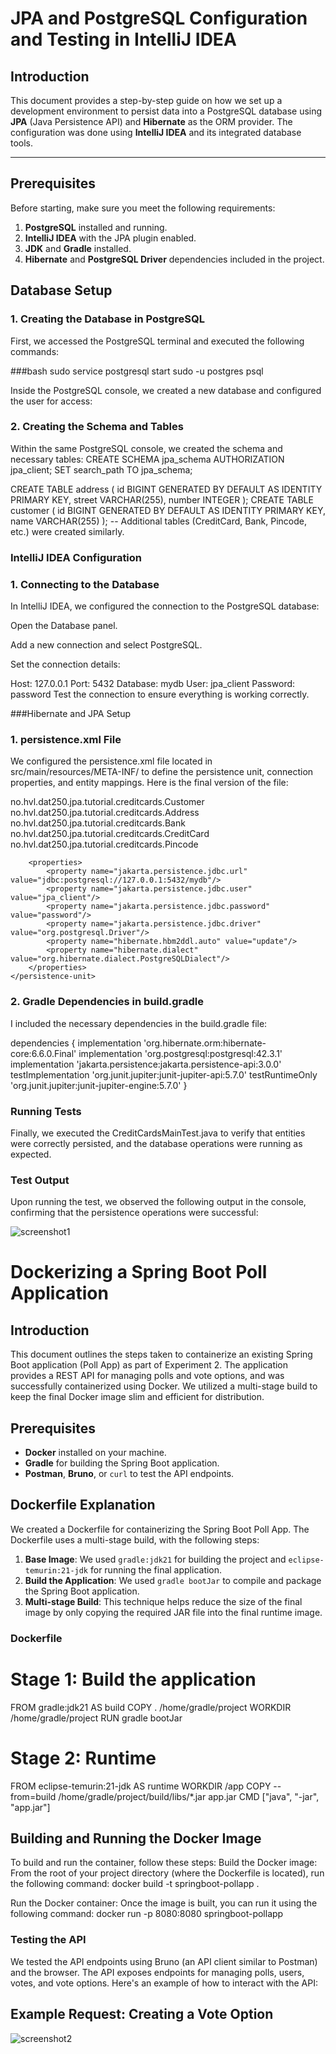 # JPA and PostgreSQL Configuration and Testing in IntelliJ IDEA

## Introduction

This document provides a step-by-step guide on how we set up a development environment to persist data into a PostgreSQL database using **JPA** (Java Persistence API) and **Hibernate** as the ORM provider. The configuration was done using **IntelliJ IDEA** and its integrated database tools.

---

## Prerequisites

Before starting, make sure you meet the following requirements:

1. **PostgreSQL** installed and running.
2. **IntelliJ IDEA** with the JPA plugin enabled.
3. **JDK** and **Gradle** installed.
4. **Hibernate** and **PostgreSQL Driver** dependencies included in the project.

## Database Setup

### 1. Creating the Database in PostgreSQL

First, we accessed the PostgreSQL terminal and executed the following commands:

###bash
sudo service postgresql start
sudo -u postgres psql

Inside the PostgreSQL console, we created a new database and configured the user for access:

### 2. Creating the Schema and Tables

Within the same PostgreSQL console, we created the schema and necessary tables:
CREATE SCHEMA jpa_schema AUTHORIZATION jpa_client;
SET search_path TO jpa_schema;

CREATE TABLE address (
    id BIGINT GENERATED BY DEFAULT AS IDENTITY PRIMARY KEY,
    street VARCHAR(255),
    number INTEGER
);
CREATE TABLE customer (
    id BIGINT GENERATED BY DEFAULT AS IDENTITY PRIMARY KEY,
    name VARCHAR(255)
);
-- Additional tables (CreditCard, Bank, Pincode, etc.) were created similarly.

### IntelliJ IDEA Configuration
### 1. Connecting to the Database
In IntelliJ IDEA, we configured the connection to the PostgreSQL database:

Open the Database panel.

Add a new connection and select PostgreSQL.

Set the connection details:

Host: 127.0.0.1
Port: 5432
Database: mydb
User: jpa_client
Password: password
Test the connection to ensure everything is working correctly.

###Hibernate and JPA Setup
### 1. persistence.xml File

We configured the persistence.xml file located in src/main/resources/META-INF/ to define the persistence unit, connection properties, and entity mappings. Here is the final version of the file:

<persistence xmlns="https://jakarta.ee/xml/ns/persistence"
    version="3.0">
    <persistence-unit name="jpa-tutorial">
        <class>no.hvl.dat250.jpa.tutorial.creditcards.Customer</class>
        <class>no.hvl.dat250.jpa.tutorial.creditcards.Address</class>
        <class>no.hvl.dat250.jpa.tutorial.creditcards.Bank</class>
        <class>no.hvl.dat250.jpa.tutorial.creditcards.CreditCard</class>
        <class>no.hvl.dat250.jpa.tutorial.creditcards.Pincode</class>

        <properties>
            <property name="jakarta.persistence.jdbc.url" value="jdbc:postgresql://127.0.0.1:5432/mydb"/>
            <property name="jakarta.persistence.jdbc.user" value="jpa_client"/>
            <property name="jakarta.persistence.jdbc.password" value="password"/>
            <property name="jakarta.persistence.jdbc.driver" value="org.postgresql.Driver"/>
            <property name="hibernate.hbm2ddl.auto" value="update"/>
            <property name="hibernate.dialect" value="org.hibernate.dialect.PostgreSQLDialect"/>
        </properties>
    </persistence-unit>
</persistence>

### 2. Gradle Dependencies in build.gradle

I included the necessary dependencies in the build.gradle file:

dependencies {
    implementation 'org.hibernate.orm:hibernate-core:6.6.0.Final'
    implementation 'org.postgresql:postgresql:42.3.1'
    implementation 'jakarta.persistence:jakarta.persistence-api:3.0.0'
    testImplementation 'org.junit.jupiter:junit-jupiter-api:5.7.0'
    testRuntimeOnly 'org.junit.jupiter:junit-jupiter-engine:5.7.0'
}

### Running Tests
Finally, we executed the CreditCardsMainTest.java to verify that entities were correctly persisted, and the database operations were running as expected.

### Test Output
Upon running the test, we observed the following output in the console, confirming that the persistence operations were successful:

![screenshot1](https://github.com/user-attachments/assets/605a438b-a21d-4844-8f26-1235f7059ce7)

# Dockerizing a Spring Boot Poll Application

## Introduction

This document outlines the steps taken to containerize an existing Spring Boot application (Poll App) as part of Experiment 2. The application provides a REST API for managing polls and vote options, and was successfully containerized using Docker. We utilized a multi-stage build to keep the final Docker image slim and efficient for distribution.

## Prerequisites

- **Docker** installed on your machine.
- **Gradle** for building the Spring Boot application.
- **Postman**, **Bruno**, or `curl` to test the API endpoints.

## Dockerfile Explanation

We created a Dockerfile for containerizing the Spring Boot Poll App. The Dockerfile uses a multi-stage build, with the following steps:

1. **Base Image**: We used `gradle:jdk21` for building the project and `eclipse-temurin:21-jdk` for running the final application.
2. **Build the Application**: We used `gradle bootJar` to compile and package the Spring Boot application.
3. **Multi-stage Build**: This technique helps reduce the size of the final image by only copying the required JAR file into the final runtime image.

### Dockerfile

# Stage 1: Build the application

FROM gradle:jdk21 AS build
COPY . /home/gradle/project
WORKDIR /home/gradle/project
RUN gradle bootJar

# Stage 2: Runtime

FROM eclipse-temurin:21-jdk AS runtime
WORKDIR /app
COPY --from=build /home/gradle/project/build/libs/*.jar app.jar
CMD ["java", "-jar", "app.jar"]

## Building and Running the Docker Image

To build and run the container, follow these steps:
Build the Docker image: From the root of your project directory (where the Dockerfile is located), run the following command:
docker build -t springboot-pollapp .

Run the Docker container: Once the image is built, you can run it using the following command:
docker run -p 8080:8080 springboot-pollapp

### Testing the API
We tested the API endpoints using Bruno (an API client similar to Postman) and the browser. The API exposes endpoints for managing polls, users, votes, and vote options. Here's an example of how to interact with the API:

## Example Request: Creating a Vote Option

![screenshot2](https://github.com/user-attachments/assets/6364f8f9-f4fa-47b4-bc09-96cbb16296a7)






